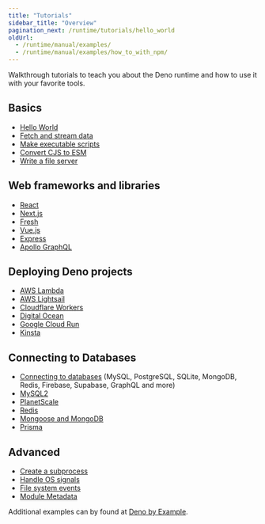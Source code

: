 ```yaml
---
title: "Tutorials"
sidebar_title: "Overview"
pagination_next: /runtime/tutorials/hello_world
oldUrl:
  - /runtime/manual/examples/
  - /runtime/manual/examples/how_to_with_npm/
---
```


Walkthrough tutorials to teach you about the Deno runtime and how to use it with
your favorite tools.

## Basics

- [Hello World](/runtime/tutorials/hello_world/)
- [Fetch and stream data](/runtime/tutorials/fetch_data/)
- [Make executable scripts](/runtime/tutorials/hashbang/)
- [Convert CJS to ESM](/runtime/tutorials/cjs_to_esm/)
- [Write a file server](/runtime/tutorials/file_server/)

## Web frameworks and libraries

- [React](/runtime/tutorials/how_to_with_npm/react/)
- [Next.js](/runtime/tutorials/how_to_with_npm/react/)
- [Fresh](https://fresh.deno.dev/docs/getting-started/create-a-project)
- [Vue.js](/runtime/tutorials/how_to_with_npm/vue/)
- [Express](/runtime/tutorials/how_to_with_npm/express/)
- [Apollo GraphQL](/runtime/tutorials/how_to_with_npm/apollo/)

## Deploying Deno projects

- [AWS Lambda](/runtime/tutorials/aws_lambda/)
- [AWS Lightsail](/runtime/tutorials/aws_lightsail/)
- [Cloudflare Workers](/runtime/tutorials/cloudflare_workers/)
- [Digital Ocean](/runtime/tutorials/digital_ocean/)
- [Google Cloud Run](/runtime/tutorials/google_cloud_run/)
- [Kinsta](/runtime/tutorials/kinsta/)

## Connecting to Databases

- [Connecting to databases](/runtime/tutorials/connecting_to_databases/) (MySQL,
  PostgreSQL, SQLite, MongoDB, Redis, Firebase, Supabase, GraphQL and more)
- [MySQL2](/runtime/tutorials/how_to_with_npm/mysql2/)
- [PlanetScale](/runtime/tutorials/how_to_with_npm/planetscale/)
- [Redis](/runtime/tutorials/how_to_with_npm/redis/)
- [Mongoose and MongoDB](/runtime/tutorials/how_to_with_npm/mongoose/)
- [Prisma](/runtime/tutorials/how_to_with_npm/prisma/)

## Advanced

- [Create a subprocess](/runtime/tutorials/subprocess/)
- [Handle OS signals](/runtime/tutorials/os_signals/)
- [File system events](/runtime/tutorials/file_system_events/)
- [Module Metadata](/runtime/tutorials/module_metadata/)

Additional examples can by found at
[Deno by Example](https://docs.deno.com/examples/).
